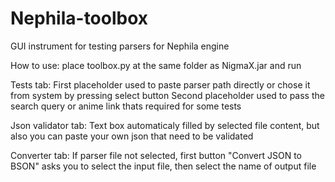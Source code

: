 # Nephila-toolbox
GUI instrument for testing parsers for Nephila engine

How to use:
place toolbox.py at the same folder as NigmaX.jar and run

Tests tab:
  First placeholder used to paste parser path directly or chose it from system by pressing select button
  Second placeholder used to pass the search query or anime link thats required for some tests

Json validator tab:
  Text box automaticaly filled by selected file content, but also you can paste your own json that need to be validated

Converter tab:
  If parser file not selected, first button "Convert JSON to BSON" asks you to select the input file, then select the name of output file
